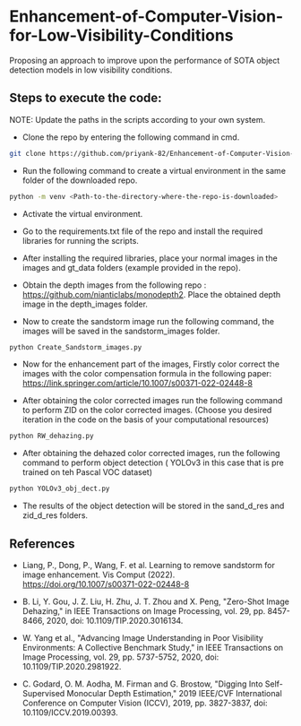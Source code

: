 # Enhancement-of-Computer-Vision-for-Low-Visibility-Conditions
Proposing an approach to improve upon the performance of SOTA object detection models in low visibility conditions.

## Steps to execute the code:
 NOTE: Update the paths in the scripts according to your own system.
 
 - Clone the repo by entering the following command in cmd.
 ```bash
git clone https://github.com/priyank-82/Enhancement-of-Computer-Vision-for-Low-Visibility-Conditions
```      
 - Run the following command to create a virtual environment in the same folder of the downloaded repo.
 ```bash
python -m venv <Path-to-the-directory-where-the-repo-is-downloaded>
```
 - Activate the virtual environment.
  
 - Go to the requirements.txt file of the repo and install the required libraries for running the scripts.
  
 - After installing the required libraries, place your normal images in the images and gt_data folders (example provided in the repo).
  
 - Obtain the depth images from the following repo : https://github.com/nianticlabs/monodepth2. Place the obtained depth image in the depth_images folder.
  
 - Now to create the sandstorm image run the following command, the images will be saved in the sandstorm_images folder.
 ```bash
python Create_Sandstorm_images.py
```
 - Now for the enhancement part of the images, Firstly color correct the images with the color compensation formula in the following paper:
        https://link.springer.com/article/10.1007/s00371-022-02448-8
 
 - After obtaining the color corrected images run the following command to perform ZID on the color corrected images. (Choose you desired iteration in the code on the basis of your computational resources)
```bash
python RW_dehazing.py
```
 - After obtaining the dehazed color corrected images, run the following command to perform object detection ( YOLOv3 in this case that is pre trained on teh Pascal VOC dataset)
```bash
python YOLOv3_obj_dect.py
```
 - The results of the object detection will be stored in the sand_d_res and zid_d_res folders.

## References
- Liang, P., Dong, P., Wang, F. et al. Learning to remove sandstorm for image enhancement. Vis Comput (2022). https://doi.org/10.1007/s00371-022-02448-8

- B. Li, Y. Gou, J. Z. Liu, H. Zhu, J. T. Zhou and X. Peng, "Zero-Shot Image Dehazing," in IEEE Transactions on Image Processing, vol. 29, pp. 8457-8466, 2020, 
doi: 10.1109/TIP.2020.3016134.

- W. Yang et al., "Advancing Image Understanding in Poor Visibility Environments: A Collective Benchmark Study," in IEEE Transactions on Image Processing, vol. 29, pp. 5737-5752, 2020, doi: 10.1109/TIP.2020.2981922.

- C. Godard, O. M. Aodha, M. Firman and G. Brostow, "Digging Into Self-Supervised Monocular Depth Estimation," 2019 IEEE/CVF International Conference on Computer Vision (ICCV), 2019, pp. 3827-3837, doi: 10.1109/ICCV.2019.00393.

